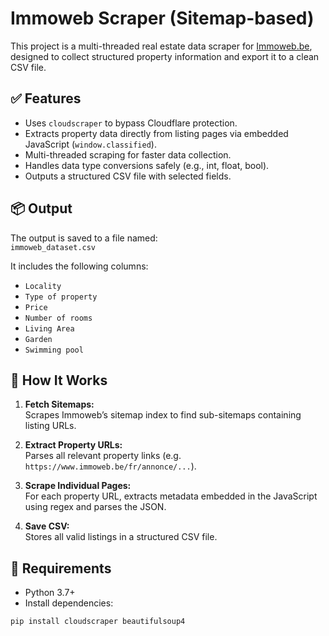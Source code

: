 # Immoweb Scraper (Sitemap-based)

This project is a multi-threaded real estate data scraper for [Immoweb.be](https://www.immoweb.be), designed to collect structured property information and export it to a clean CSV file.

## ✅ Features

- Uses `cloudscraper` to bypass Cloudflare protection.
- Extracts property data directly from listing pages via embedded JavaScript (`window.classified`).
- Multi-threaded scraping for faster data collection.
- Handles data type conversions safely (e.g., int, float, bool).
- Outputs a structured CSV file with selected fields.

## 📦 Output

The output is saved to a file named:  
`immoweb_dataset.csv`

It includes the following columns:

- `Locality`
- `Type of property`
- `Price`
- `Number of rooms`
- `Living Area`
- `Garden`
- `Swimming pool`

## 🚀 How It Works

1. **Fetch Sitemaps:**  
   Scrapes Immoweb’s sitemap index to find sub-sitemaps containing listing URLs.

2. **Extract Property URLs:**  
   Parses all relevant property links (e.g. `https://www.immoweb.be/fr/annonce/...`).

3. **Scrape Individual Pages:**  
   For each property URL, extracts metadata embedded in the JavaScript using regex and parses the JSON.

4. **Save CSV:**  
   Stores all valid listings in a structured CSV file.

## 🧰 Requirements

- Python 3.7+
- Install dependencies:

```bash
pip install cloudscraper beautifulsoup4
